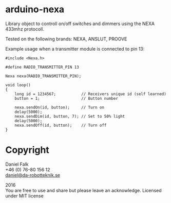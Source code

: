# arduino-nexa #

Library object to controll on/off switches and dimmers using the NEXA 433mhz protocoll.  

Tested on the following brands: NEXA, ANSLUT, PROOVE

Example usage when a transmitter module is connected to pin 13:
```
#include <Nexa.h>

#define RADIO_TRANSMITTER_PIN 13

Nexa nexa(RADIO_TRANSMITTER_PIN);

void loop()
{
    long id = 1234567;           // Receivers unique id (self learned)
    button = 1;                  // Button number

    nexa.sendOn(id, button);     // Turn on
    delay(5000);
    nexa.sendDim(id, button, 7); // Set to 50% light
    delay(5000);
    nexa.sendOff(id, button);    // Turn off
}

```

# Copyright #

Daniel Falk  
+46 (0) 76-80 156 12  
daniel@da-robotteknik.se  

2016  
You are free to use and share but please leave an acknowledge.
Licensed under MIT license

